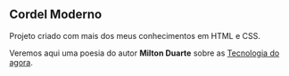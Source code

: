 ## Cordel Moderno



Projeto criado com mais dos meus conhecimentos em HTML e CSS. 

Veremos aqui uma poesia do autor **Milton Duarte** sobre as [Tecnologia do agora](https://www.recantodasletras.com.br/poesias/3186743?target=_blank).



